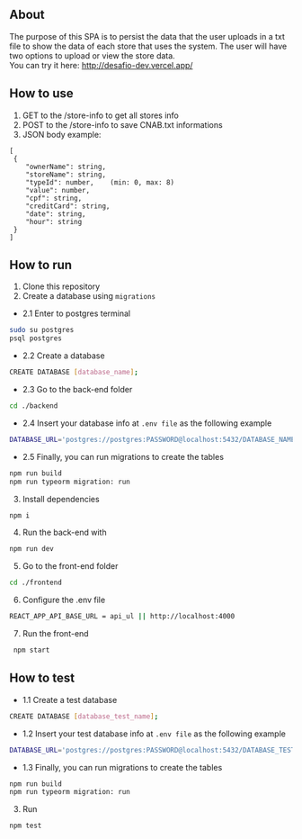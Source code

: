 ## About

The purpose of this SPA is to persist the data that the user uploads in a txt file to show the data of each store that uses the system.
The user will have two options to upload or view the store data.<br>
You can try it here: http://desafio-dev.vercel.app/

## How to use 
1. GET to the /store-info to get all stores info
2. POST to the /store-info to save CNAB.txt informations
3. JSON body example:
```
[
 {
    "ownerName": string,
    "storeName": string,
    "typeId": number,    (min: 0, max: 8) 
    "value": number,
    "cpf": string,
    "creditCard": string,
    "date": string,
    "hour": string
 }
]
```

## How to run
1. Clone this repository
2. Create a database using ``migrations`` 
- 2.1 Enter to postgres terminal
```bash
sudo su postgres
psql postgres
```
- 2.2 Create a database
```bash
CREATE DATABASE [database_name];
```

- 2.3 Go to the back-end folder
```bash
cd ./backend
```

- 2.4 Insert your database info at ``.env file`` as the following example
```bash
DATABASE_URL='postgres://postgres:PASSWORD@localhost:5432/DATABASE_NAME'
```
- 2.5 Finally, you can run migrations to create the tables
```bash
npm run build
npm run typeorm migration: run
```

3. Install dependencies
```bash
npm i
```
4. Run the back-end with
```bash
npm run dev
```
5. Go to the front-end folder
```bash
cd ./frontend
```
6. Configure the .env file
``` bash 
REACT_APP_API_BASE_URL = api_ul || http://localhost:4000
```
7. Run the front-end
``` bash
 npm start
```
## How to test

- 1.1 Create a test database
```bash
CREATE DATABASE [database_test_name];
```
- 1.2 Insert your test database info at ``.env file`` as the following example
```bash
DATABASE_URL='postgres://postgres:PASSWORD@localhost:5432/DATABASE_TEST_NAME'
```
- 1.3 Finally, you can run migrations to create the tables
```bash
npm run build
npm run typeorm migration: run
```

3. Run
```bash
npm test
```

